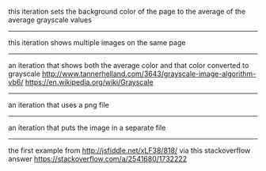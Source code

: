 this iteration sets the background color of the page to the average of the average grayscale values

---

this iteration shows multiple images on the same page

---

an iteration that shows both the average color and that color converted to grayscale
http://www.tannerhelland.com/3643/grayscale-image-algorithm-vb6/
https://en.wikipedia.org/wiki/Grayscale

---

an iteration that uses a png file

---

an iteration that puts the image in a separate file

---

the first example from http://jsfiddle.net/xLF38/818/ via this stackoverflow answer https://stackoverflow.com/a/2541680/1732222